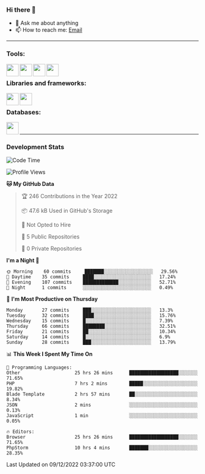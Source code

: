 ### Hi there 👋

<!-- - 🔭 I’m currently working on [huyviet] -->
- 💬 Ask me about anything
- 📫 How to reach me: [Email]
<!-- - ⚡ Fun fact: abc -->

---

### Tools:
<img align='left' height="32" width="32" src="https://cdn.jsdelivr.net/npm/simple-icons@4.8.0/icons/phpstorm.svg" />
<img align='left' height="32" width="32" src="https://cdn.jsdelivr.net/npm/simple-icons@4.8.0/icons/sublimetext.svg" />
<img align='left' height="32" width="32" src="https://cdn.jsdelivr.net/npm/simple-icons@4.8.0/icons/laragon.svg" />
<img align='left' height="32" width="32" src="https://cdn.jsdelivr.net/npm/simple-icons@4.8.0/icons/xampp.svg" />
<br>

### Libraries and frameworks:
<img align='left' height="32" width="32" src="https://cdn.jsdelivr.net/npm/simple-icons@4.8.0/icons/laravel.svg" />
<img align='left' height="32" width="32" src="https://cdn.jsdelivr.net/npm/simple-icons@4.8.0/icons/jquery.svg" />
<br>

### Databases:
<img align='left' height="32" width="32" src="https://cdn.jsdelivr.net/npm/simple-icons@4.8.0/icons/mysql.svg" />
<br>

---
### Development Stats
<!--START_SECTION:waka-->
![Code Time](http://img.shields.io/badge/Code%20Time-498%20hrs%2038%20mins-blue)

![Profile Views](http://img.shields.io/badge/Profile%20Views-75-blue)

**🐱 My GitHub Data** 

> 🏆 246 Contributions in the Year 2022
 > 
> 📦 47.6 kB Used in GitHub's Storage 
 > 
> 🚫 Not Opted to Hire
 > 
> 📜 5 Public Repositories 
 > 
> 🔑 0 Private Repositories  
 > 
**I'm a Night 🦉** 

```text
🌞 Morning    60 commits     ███████░░░░░░░░░░░░░░░░░░   29.56% 
🌆 Daytime    35 commits     ████░░░░░░░░░░░░░░░░░░░░░   17.24% 
🌃 Evening    107 commits    █████████████░░░░░░░░░░░░   52.71% 
🌙 Night      1 commits      ░░░░░░░░░░░░░░░░░░░░░░░░░   0.49%

```
📅 **I'm Most Productive on Thursday** 

```text
Monday       27 commits     ███░░░░░░░░░░░░░░░░░░░░░░   13.3% 
Tuesday      32 commits     ████░░░░░░░░░░░░░░░░░░░░░   15.76% 
Wednesday    15 commits     █░░░░░░░░░░░░░░░░░░░░░░░░   7.39% 
Thursday     66 commits     ████████░░░░░░░░░░░░░░░░░   32.51% 
Friday       21 commits     ██░░░░░░░░░░░░░░░░░░░░░░░   10.34% 
Saturday     14 commits     █░░░░░░░░░░░░░░░░░░░░░░░░   6.9% 
Sunday       28 commits     ███░░░░░░░░░░░░░░░░░░░░░░   13.79%

```


📊 **This Week I Spent My Time On** 

```text
💬 Programming Languages: 
Other                    25 hrs 26 mins      ██████████████████░░░░░░░   71.65% 
PHP                      7 hrs 2 mins        █████░░░░░░░░░░░░░░░░░░░░   19.82% 
Blade Template           2 hrs 57 mins       ██░░░░░░░░░░░░░░░░░░░░░░░   8.34% 
JSON                     2 mins              ░░░░░░░░░░░░░░░░░░░░░░░░░   0.13% 
JavaScript               1 min               ░░░░░░░░░░░░░░░░░░░░░░░░░   0.05%

🔥 Editors: 
Browser                  25 hrs 26 mins      ██████████████████░░░░░░░   71.65% 
PhpStorm                 10 hrs 4 mins       ███████░░░░░░░░░░░░░░░░░░   28.35%

```


 Last Updated on 09/12/2022 03:37:00 UTC
<!--END_SECTION:waka-->

[huyviet]: https://huyviet.vn/
[EMAIl]: https://mail.google.com/mail/u/0/?fs=1&tf=cm&source=mailto&to=huynguyenviet0110@gmail.com

